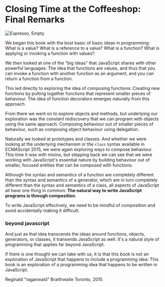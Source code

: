 # Closing Time at the Coffeeshop: Final Remarks

![Espresso, Empty](images/espresso-empty.jpg)

We began this book with the bost basic of basic ideas in programming: What is a value? What is a reference to a value? What is a function? What is applying or invoking a function with values?

We then looked at one of the "big ideas" that JavaScript shares with other powerful languages: The idea that functions are values, and thus that you can invoke a function with another function as an argument, and you can return a function from a function.

This led directly to exploring the idea of composing functions: Creating new functions by putting together functions that represent smaller pieces of behaviour. The idea of function decorators emerges naturally from this approach.

From there we went on to explore objects and methods, but underlying our exploration was the constant rediscovery that we can program with objects using the same approach: Composing behaviour out of smaller pieces of behaviour, such as composing object behaviour using delegation.

Naturally we looked at prototypes and classes. And whether we were looking at the underlying mechanism or the `class` syntax available in ECMAScript 2015, we were again exploring ways to compose behaviour. This time it was with mixins, but stepping back we can see that we were working with JavaScript's essential nature by building behaviour out of smaller, focused entities that can be composed with functions.

Although the syntax and semantics of a function are completely different than the syntax and semantics of a generator, which are in turn completely different than the syntax and semantics of a class, all aspects of JavaScript all have one thing in common: **The natural way to write JavaScript programs is through composition**.

To write JavaScript effectively, we need to be mindful of composition and avoid accidentally making it difficult.

### beyond javascript

And just as that idea transcends the ideas around functions, objects, generators, or classes, it transends JavaScript as well. It's a natural style of programming that applies far beyond JavaScript.

If there is one thought we can take with us, it is that this book is not an exploration of JavaScript that happens to include a programming idea: This book is an exploration of a programming idea that happens to be written in JavaScript.

Reginald "raganwald" Braithwaite
Toronto, 2015

